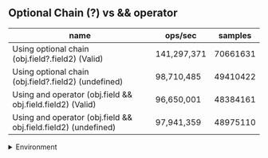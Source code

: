## Optional Chain (?) vs && operator

|name|ops/sec|samples|
|-|-|-|
|Using optional chain (obj.field?.field2) (Valid)|141,297,371|70661631|
|Using optional chain (obj.field?.field2) (undefined)|98,710,485|49410422|
|Using and operator (obj.field && obj.field.field2) (Valid)|96,650,001|48384161|
|Using and operator (obj.field && obj.field.field2) (undefined)|97,941,359|48975110|


<details>
<summary>Environment</summary>

* __Machine:__ linux x64 | 4 vCPUs | 7.6GB Mem
* __Run:__ Tue Oct 29 2024 18:26:08 GMT+0000 (Coordinated Universal Time)
* __Node:__ `v22.8.0`
</details>

<!--
{"environment":{"platform":"linux","arch":"x64","cpus":4,"totalMemory":7.597877502441406},"benchmarks":[{"name":"Using optional chain (obj.field?.field2) (Valid)","opsSec":141297371.2348844,"samples":70661631},{"name":"Using optional chain (obj.field?.field2) (undefined)","opsSec":98710485.6770131,"samples":49410422},{"name":"Using and operator (obj.field && obj.field.field2) (Valid)","opsSec":96650001.71480072,"samples":48384161},{"name":"Using and operator (obj.field && obj.field.field2) (undefined)","opsSec":97941359.44109409,"samples":48975110}]}-->
